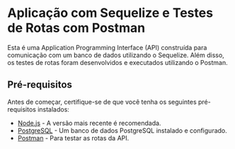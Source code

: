 # Aplicação com Sequelize e Testes de Rotas com Postman
Esta é uma Application Programming Interface (API) construída para comunicação com um banco de dados utilizando o Sequelize. Além disso, os testes de rotas foram desenvolvidos e executados utilizando o Postman.

## Pré-requisitos

Antes de começar, certifique-se de que você tenha os seguintes pré-requisitos instalados:

- [Node.js](https://nodejs.org/) - A versão mais recente é recomendada.
- [PostgreSQL](https://www.postgresql.org/) - Um banco de dados PostgreSQL instalado e configurado.
- [Postman](https://www.postman.com/) - Para testar as rotas da API.

